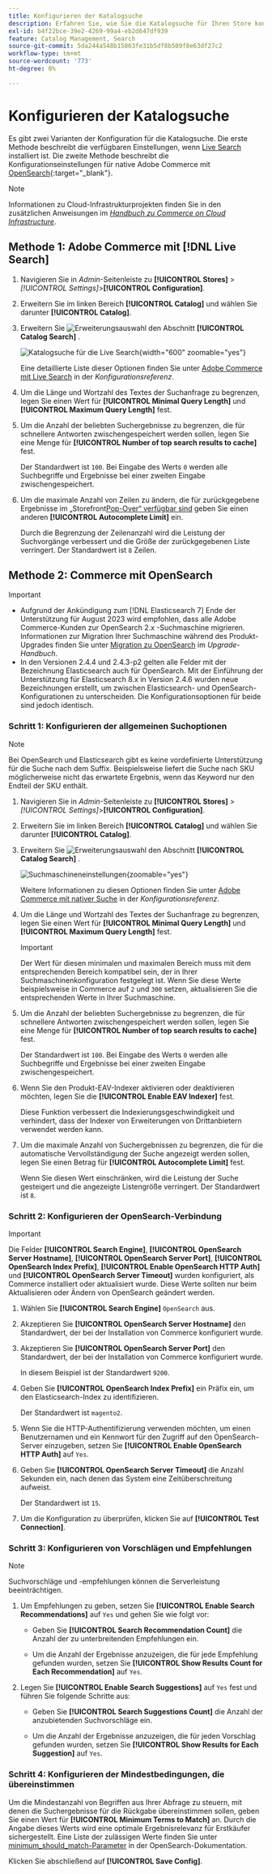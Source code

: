 ```yaml
---
title: Konfigurieren der Katalogsuche
description: Erfahren Sie, wie Sie die Katalogsuche für Ihren Store konfigurieren.
exl-id: b4f22bce-39e2-4269-99a4-eb2d647df939
feature: Catalog Management, Search
source-git-commit: 5da244a548b15863fe31b5df8b509f8e63df27c2
workflow-type: tm+mt
source-wordcount: '773'
ht-degree: 0%

---
```


# Konfigurieren der Katalogsuche

Es gibt zwei Varianten der Konfiguration für die Katalogsuche. Die erste Methode beschreibt die verfügbaren Einstellungen, wenn [Live Search](https://experienceleague.adobe.com/docs/commerce/live-search/overview.html?lang=de) installiert ist. Die zweite Methode beschreibt die Konfigurationseinstellungen für native Adobe Commerce mit [OpenSearch](https://experienceleague.adobe.com/docs/commerce-operations/installation-guide/prerequisites/search-engine/overview.html?lang=de){:target="_blank"}.

>[!NOTE]
>
>Informationen zu Cloud-Infrastrukturprojekten finden Sie in den zusätzlichen Anweisungen im [_Handbuch zu Commerce on Cloud Infrastructure_](https://experienceleague.adobe.com/de/docs/commerce-cloud-service/user-guide/configure/service/opensearch).

## Methode 1: Adobe Commerce mit [!DNL Live Search]

1. Navigieren Sie in _Admin_-Seitenleiste zu **[!UICONTROL Stores]** > _[!UICONTROL Settings]_>**[!UICONTROL Configuration]**.

1. Erweitern Sie im linken Bereich **[!UICONTROL Catalog]** und wählen Sie darunter **[!UICONTROL Catalog]**.

1. Erweitern Sie ![Erweiterungsauswahl](../assets/icon-display-expand.png) den Abschnitt **[!UICONTROL Catalog Search]** .

   ![Katalogsuche für die Live Search](../configuration-reference/catalog/assets/catalog-search-live-search.png){width="600" zoomable="yes"}

   Eine detaillierte Liste dieser Optionen finden Sie unter [Adobe Commerce mit Live Search](../configuration-reference/catalog/catalog.md#adobe-commerce-with-live-search) in der _Konfigurationsreferenz_.

1. Um die Länge und Wortzahl des Textes der Suchanfrage zu begrenzen, legen Sie einen Wert für **[!UICONTROL Minimal Query Length]** und **[!UICONTROL Maximum Query Length]** fest.

1. Um die Anzahl der beliebten Suchergebnisse zu begrenzen, die für schnellere Antworten zwischengespeichert werden sollen, legen Sie eine Menge für **[!UICONTROL Number of top search results to cache]** fest.

   Der Standardwert ist `100`. Bei Eingabe des Werts `0` werden alle Suchbegriffe und Ergebnisse bei einer zweiten Eingabe zwischengespeichert.

1. Um die maximale Anzahl von Zeilen zu ändern, die für zurückgegebene Ergebnisse im „Storefront[Pop-Over“ verfügbar sind](https://experienceleague.adobe.com/docs/commerce/live-search/live-search-storefront/quick-tour.html?lang=de) geben Sie einen anderen **[!UICONTROL Autocomplete Limit]** ein.

   Durch die Begrenzung der Zeilenanzahl wird die Leistung der Suchvorgänge verbessert und die Größe der zurückgegebenen Liste verringert. Der Standardwert ist `8` Zeilen.

## Methode 2: Commerce mit OpenSearch

>[!IMPORTANT]
>
>- Aufgrund der Ankündigung zum [!DNL Elasticsearch 7] Ende der Unterstützung für August 2023 wird empfohlen, dass alle Adobe Commerce-Kunden zur OpenSearch 2.x -Suchmaschine migrieren. Informationen zur Migration Ihrer Suchmaschine während des Produkt-Upgrades finden Sie unter [Migration zu OpenSearch](https://experienceleague.adobe.com/docs/commerce-operations/upgrade-guide/prepare/opensearch-migration.html?lang=de) im _Upgrade-Handbuch_.
>- In den Versionen 2.4.4 und 2.4.3-p2 gelten alle Felder mit der Bezeichnung Elasticsearch auch für OpenSearch. Mit der Einführung der Unterstützung für Elasticsearch 8.x in Version 2.4.6 wurden neue Bezeichnungen erstellt, um zwischen Elasticsearch- und OpenSearch-Konfigurationen zu unterscheiden. Die Konfigurationsoptionen für beide sind jedoch identisch.

### Schritt 1: Konfigurieren der allgemeinen Suchoptionen

>[!NOTE]
>
>Bei OpenSearch und Elasticsearch gibt es keine vordefinierte Unterstützung für die Suche nach dem Suffix. Beispielsweise liefert die Suche nach SKU möglicherweise nicht das erwartete Ergebnis, wenn das Keyword nur den Endteil der SKU enthält.

1. Navigieren Sie in _Admin_-Seitenleiste zu **[!UICONTROL Stores]** > _[!UICONTROL Settings]_>**[!UICONTROL Configuration]**.

1. Erweitern Sie im linken Bereich **[!UICONTROL Catalog]** und wählen Sie darunter **[!UICONTROL Catalog]**.

1. Erweitern Sie ![Erweiterungsauswahl](../assets/icon-display-expand.png) den Abschnitt **[!UICONTROL Catalog Search]** .

   ![Suchmaschineneinstellungen](../configuration-reference/catalog/assets/catalog-search-opensearch.png){zoomable="yes"}

   Weitere Informationen zu diesen Optionen finden Sie unter [Adobe Commerce mit nativer Suche](../configuration-reference/catalog/catalog.md#adobe-commerce-with-native-search) in der _Konfigurationsreferenz_.

1. Um die Länge und Wortzahl des Textes der Suchanfrage zu begrenzen, legen Sie einen Wert für **[!UICONTROL Minimal Query Length]** und **[!UICONTROL Maximum Query Length]** fest.

   >[!IMPORTANT]
   >
   >Der Wert für diesen minimalen und maximalen Bereich muss mit dem entsprechenden Bereich kompatibel sein, der in Ihrer Suchmaschinenkonfiguration festgelegt ist. Wenn Sie diese Werte beispielsweise in Commerce auf `2` und `300` setzen, aktualisieren Sie die entsprechenden Werte in Ihrer Suchmaschine.

1. Um die Anzahl der beliebten Suchergebnisse zu begrenzen, die für schnellere Antworten zwischengespeichert werden sollen, legen Sie eine Menge für **[!UICONTROL Number of top search results to cache]** fest.

   Der Standardwert ist `100`. Bei Eingabe des Werts `0` werden alle Suchbegriffe und Ergebnisse bei einer zweiten Eingabe zwischengespeichert.

1. Wenn Sie den Produkt-EAV-Indexer aktivieren oder deaktivieren möchten, legen Sie die **[!UICONTROL Enable EAV Indexer]** fest.

   Diese Funktion verbessert die Indexierungsgeschwindigkeit und verhindert, dass der Indexer von Erweiterungen von Drittanbietern verwendet werden kann.

1. Um die maximale Anzahl von Suchergebnissen zu begrenzen, die für die automatische Vervollständigung der Suche angezeigt werden sollen, legen Sie einen Betrag für **[!UICONTROL Autocomplete Limit]** fest.

   Wenn Sie diesen Wert einschränken, wird die Leistung der Suche gesteigert und die angezeigte Listengröße verringert. Der Standardwert ist `8`.

### Schritt 2: Konfigurieren der OpenSearch-Verbindung

>[!IMPORTANT]
>
>Die Felder **[!UICONTROL Search Engine]**, **[!UICONTROL OpenSearch Server Hostname]**, **[!UICONTROL OpenSearch Server Port]**, **[!UICONTROL OpenSearch Index Prefix]**, **[!UICONTROL Enable OpenSearch HTTP Auth]** und **[!UICONTROL OpenSearch Server Timeout]** wurden konfiguriert, als Commerce installiert oder aktualisiert wurde. Diese Werte sollten nur beim Aktualisieren oder Ändern von OpenSearch geändert werden.

1. Wählen Sie **[!UICONTROL Search Engine]** `OpenSearch` aus.

1. Akzeptieren Sie **[!UICONTROL OpenSearch Server Hostname]** den Standardwert, der bei der Installation von Commerce konfiguriert wurde.

1. Akzeptieren Sie **[!UICONTROL OpenSearch Server Port]** den Standardwert, der bei der Installation von Commerce konfiguriert wurde.

   In diesem Beispiel ist der Standardwert `9200`.

1. Geben Sie **[!UICONTROL OpenSearch Index Prefix]** ein Präfix ein, um den Elasticsearch-Index zu identifizieren.

   Der Standardwert ist `magento2`.

1. Wenn Sie die HTTP-Authentifizierung verwenden möchten, um einen Benutzernamen und ein Kennwort für den Zugriff auf den OpenSearch-Server einzugeben, setzen Sie **[!UICONTROL Enable OpenSearch HTTP Auth]** auf `Yes`.

1. Geben Sie **[!UICONTROL OpenSearch Server Timeout]** die Anzahl Sekunden ein, nach denen das System eine Zeitüberschreitung aufweist.

   Der Standardwert ist `15`.

1. Um die Konfiguration zu überprüfen, klicken Sie auf **[!UICONTROL Test Connection]**.

### Schritt 3: Konfigurieren von Vorschlägen und Empfehlungen

>[!NOTE]
>
>Suchvorschläge und -empfehlungen können die Serverleistung beeinträchtigen.

1. Um Empfehlungen zu geben, setzen Sie **[!UICONTROL Enable Search Recommendations]** auf `Yes` und gehen Sie wie folgt vor:

   - Geben Sie **[!UICONTROL Search Recommendation Count]** die Anzahl der zu unterbreitenden Empfehlungen ein.

   - Um die Anzahl der Ergebnisse anzuzeigen, die für jede Empfehlung gefunden wurden, setzen Sie **[!UICONTROL Show Results Count for Each Recommendation]** auf `Yes`.

1. Legen Sie **[!UICONTROL Enable Search Suggestions]** auf `Yes` fest und führen Sie folgende Schritte aus:

   - Geben Sie **[!UICONTROL Search Suggestions Count]** die Anzahl der anzubietenden Suchvorschläge ein.

   - Um die Anzahl der Ergebnisse anzuzeigen, die für jeden Vorschlag gefunden wurden, setzen Sie **[!UICONTROL Show Results for Each Suggestion]** auf `Yes`.

### Schritt 4: Konfigurieren der Mindestbedingungen, die übereinstimmen

Um die Mindestanzahl von Begriffen aus Ihrer Abfrage zu steuern, mit denen die Suchergebnisse für die Rückgabe übereinstimmen sollen, geben Sie einen Wert für **[!UICONTROL Minimum Terms to Match]** an. Durch die Angabe dieses Werts wird eine optimale Ergebnisrelevanz für Erstkäufer sichergestellt. Eine Liste der zulässigen Werte finden Sie unter [minimum_should_match-Parameter](https://opensearch.org/docs/latest/query-dsl/minimum-should-match/) in der OpenSearch-Dokumentation.

Klicken Sie abschließend auf **[!UICONTROL Save Config]**.
